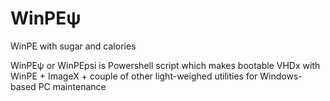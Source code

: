 # WinPEψ 
WinPE with sugar and calories


WinPEψ or WinPEpsi is Powershell script which makes bootable VHDx with WinPE + ImageX + couple of other light-weighed utilities for Windows-based PC maintenance
